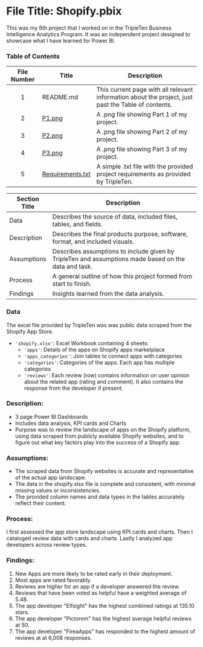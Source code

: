 # File Title: Shopify.pbix

This was my 6th project that I worked on in the TripleTen Business Intelligence Analytics Program. It was an independent project designed to showcase what I have learned for Power BI.

### Table of Contents
| File Number | Title | Description |
| :-----------: | ----------- |----------- |
| 1 | README.md | This current page with all relevant information about the project, just past the Table of contents. |
| 2 | [P1.png](https://github.com/simrandulai/Data_projects_TripleTen/blob/main/Shopify/P1.png) | A .png file showing Part 1 of my project. |
| 3 | [P2.png](https://github.com/simrandulai/Data_projects_TripleTen/blob/main/Shopify/P2.png) | A .png file showing Part 2 of my project. |
| 4 | [P3.png](https://github.com/simrandulai/Data_projects_TripleTen/blob/main/Shopify/P3.png) | A .png file showing Part 3 of my project. |
| 5 | [Requirements.txt](https://github.com/simrandulai/Data_projects_TripleTen/blob/main/Shopify/Requirements.txt) | A simple .txt file with the provided project requirements as provided by TripleTen. |

| Section Title | Description |
| ----------- |----------- |
| Data | Describes the source of data, included files, tables, and fields. |
| Description | Describes the final products purpose, software, format, and included visuals. |
| Assumptions | Describes assumptions to include given by TripleTen and assumptions made based on the data and task. |
| Process | A general outline of how this project formed from start to finish. |
| Findings | Insights learned from the data analysis. |

### Data
The excel file provided by TripleTen was was public data scraped from the Shopify App Store.
- `'shopify.xlsx'`: Excel Workbook containing 4 sheets:
    - `'apps'`: Details of the apps on Shopify apps marketplace
    - `'apps_categories'`: Join tables to connect apps with categories
    - `'categories'`: Categories of the apps. Each app has multiple categories
    - `'reviews'`: Each review (row) contains information on user opinion about the related app (rating and comment). It also contains the response from the developer if present.

### Description:
- 3 page Power BI Dashboards
- Includes data analysis, KPI cards and Charts
- Purpose was to review the landscape of apps on the Shopify platform, using data scraped from publicly available Shopify websites, and to figure out what key factors play into the success of a Shopify app.

### Assumptions:
- The scraped data from Shopify websites is accurate and representative of the actual app landscape.
- The data in the shopify.xlsx file is complete and consistent, with minimal missing values or inconsistencies.
- The provided column names and data types in the tables accurately reflect their content.

### Process:
I first assessed the app store landscape using KPI cards and charts.
Then I cataloged review data with cards and charts.
Lastly I analyzed app developers across review types.

### Findings:
1. New Apps are more likely to be rated early in their deployment.
2. Most apps are rated favorably.
3. Reviews are higher for an app if a developer answered the review.
4. Reviews that have been voted as helpful have a weighted average of 5.48.
5. The app developer "Elfsight" has the highest combined ratings at 135.10 stars.
6. The app developer "Pictorem" has the highest average helpful reviews at 50.
7. The app developer "FireaApps" has responded to the highest amount of reviews at at 6,008 responses.
